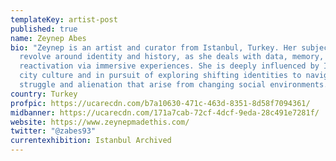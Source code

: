 ```yaml
---
templateKey: artist-post
published: true
name: Zeynep Abes
bio: "Zeynep is an artist and curator from Istanbul, Turkey. Her subjects
  revolve around identity and history, as she deals with data, memory, and its
  reactivation via immersive experiences. She is deeply influenced by Istanbul’s
  city culture and in pursuit of exploring shifting identities to navigate the
  struggle and alienation that arise from changing social environments. "
country: Turkey
profpic: https://ucarecdn.com/b7a10630-471c-463d-8351-8d58f7094361/
midbanner: https://ucarecdn.com/171a7cab-72cf-4dcf-9eda-28c491e7281f/
website: https://www.zeynepmadethis.com/
twitter: "@zabes93"
currentexhibition: Istanbul Archived
---
```

